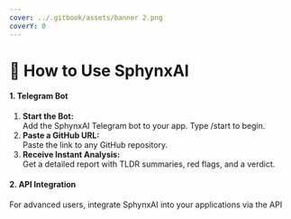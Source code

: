 ```yaml
---
cover: ../.gitbook/assets/banner 2.png
coverY: 0
---
```


# 🚀 How to Use SphynxAI

#### 1. Telegram Bot

1. **Start the Bot:**\
   Add the SphynxAI Telegram bot to your app. Type /start to begin.
2. **Paste a GitHub URL:**\
   Paste the link to any GitHub repository.
3. **Receive Instant Analysis:**\
   Get a detailed report with TLDR summaries, red flags, and a verdict.

#### 2. API Integration

For advanced users, integrate SphynxAI into your applications via the API

